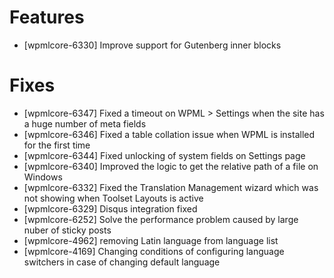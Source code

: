# Features
* [wpmlcore-6330] Improve support for Gutenberg inner blocks

# Fixes
* [wpmlcore-6347] Fixed a timeout on WPML > Settings when the site has a huge number of meta fields
* [wpmlcore-6346] Fixed a table collation issue when WPML is installed for the first time
* [wpmlcore-6344] Fixed unlocking of system fields on Settings page
* [wpmlcore-6340] Improved the logic to get the relative path of a file on Windows
* [wpmlcore-6332] Fixed the Translation Management wizard which was not showing when Toolset Layouts is active
* [wpmlcore-6329] Disqus integration fixed
* [wpmlcore-6252] Solve the performance problem caused by large nuber of sticky posts
* [wpmlcore-4962] removing Latin language from language list
* [wpmlcore-4169] Changing conditions of configuring language switchers in case of changing default language